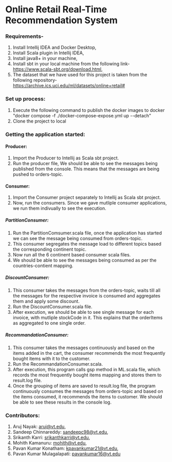 # Online Retail Real-Time Recommendation System
### Requirements-
1. Install Intellij IDEA and Docker Desktop,
2. Install Scala plugin in Intellij IDEA, 
3. Install java8+ in your machine,
4. Install sbt in your local machine from the following link- https://www.scala-sbt.org/download.html,
5. The dataset that we have used for this project is taken from the following repository- https://archive.ics.uci.edu/ml/datasets/online+retail#


### Set up process:
1. Execute the following command to publish the docker images to docker
  "docker compose -f ./docker-compose-expose.yml up --detach"
2. Clone the project to local

### Getting the application started:
#### Producer:
1. Import the Producer to Intellij as Scala sbt project.
2. Run the producer file, We should be able to see the messages being published from the console. This means that the messages are being pushed to orders-topic.

#### Consumer:
1. Import the Consumer project separately to Intellij as Scala sbt project.
2. Now, run the consumers. Since we gave mutliple consumer applications, we run them indivually to see the execution.

##### PartitionConsumer:
1. Run the PartitionComsumer.scala file, once the application has started we can see the message being consumed from orders-topic.
2. This consumer segregates the message load to different topics based the corresponding continent topic.
3. Now run all the 6 continent based consumer scala files.
4. We should be able to see the messages being consumed as per the countries-contient mapping.

##### DiscountConsumer:
1. This consumer takes the messages from the orders-topic, waits till all the messages for the respective invoice is consumed and aggregates them and apply some discount.
2. Run the DiscountConsumer.scala file.
2. After execution, we should be able to see single message for each invoice, with mutliple stockCode in it. This explains that the orderItems as aggregated to one single order.

##### RecommandationConsumer:
1. This consumer takes the messages continuously and based on the items added in the cart, the consumer recommends the most frequently bought items with it to the customer.
2. Run the RecommandationConsumer.scala.
3. After execution, this program calls gsp method in ML.scala file, which records the most frequently bought items mapping and stores them to result.log file.
4. Once the grouping of items are saved to result.log file, the program continuously consumes the messages from orders-topic and based on the items consumed, it recommends the items to customer. We should be able to see these results in the console log.

### Contributors:
1. Aruj Nayak: aruj@vt.edu,
2. Sandeep Chinnareddy: sandeepc98@vt.edu,
3. Srikanth Karri: srikanthkarri@vt.edu,
4. Mohith Kamanuru: mohith@vt.edu,
5. Pavan Kumar Konatham: kpavankumar21@vt.edu,
6. Pavan Kumar Mulagalapati: pavankumar16@vt.edu

